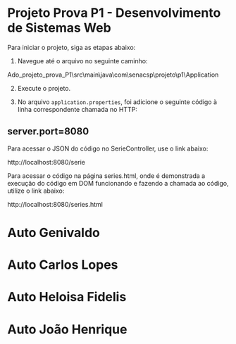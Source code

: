# Projeto Prova P1 - Desenvolvimento de Sistemas Web

Para iniciar o projeto, siga as etapas abaixo:

1. Navegue até o arquivo no seguinte caminho:

Ado_projeto_prova_P1\src\main\java\com\senacsp\projeto\p1\Application


2. Execute o projeto.

3. No arquivo `application.properties`, foi adicione o seguinte código à linha correspondente chamada no HTTP:

## server.port=8080

Para acessar o JSON do código no SerieController, use o link abaixo:

http://localhost:8080/serie

Para acessar o código na página series.html, onde é demonstrada a execução do código em DOM funcionando e fazendo a chamada ao código, utilize o link abaixo:

http://localhost:8080/series.html



# Auto Genivaldo
# Auto Carlos Lopes
# Auto Heloisa Fidelis
# Auto João Henrique
